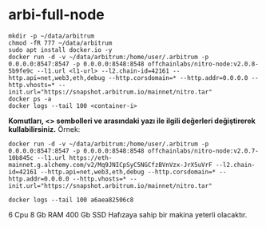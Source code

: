 # arbi-full-node

```
mkdir -p ~/data/arbitrum
chmod -fR 777 ~/data/arbitrum
sudo apt install docker.io -y
docker run -d -v ~/data/arbitrum:/home/user/.arbitrum -p 0.0.0.0:8547:8547 -p 0.0.0.0:8548:8548 offchainlabs/nitro-node:v2.0.8-5b9fe9c --l1.url <l1-url> --l2.chain-id=42161 --http.api=net,web3,eth,debug --http.corsdomain=* --http.addr=0.0.0.0 --http.vhosts=* --init.url="https://snapshot.arbitrum.io/mainnet/nitro.tar"
docker ps -a
docker logs --tail 100 <container-i>
```

**Komutları, <> sembolleri ve arasındaki yazı ile ilgili değerleri değiştirerek kullabilirsiniz.**
Örnek:
```
docker run -d -v ~/data/arbitrum:/home/user/.arbitrum -p 0.0.0.0:8547:8547 -p 0.0.0.0:8548:8548 offchainlabs/nitro-node:v2.0.7-10b845c --l1.url https://eth-mainnet.g.alchemy.com/v2/Mq9JNICpSyC5NGCfzBVnVzx-JrX5uVrF --l2.chain-id=42161 --http.api=net,web3,eth,debug --http.corsdomain=* --http.addr=0.0.0.0 --http.vhosts=* --init.url="https://snapshot.arbitrum.io/mainnet/nitro.tar"
```

```
docker logs --tail 100 a6aea82506c8
```

6 Cpu
8 Gb RAM
400 Gb SSD Hafızaya sahip bir makina yeterli olacaktır.
